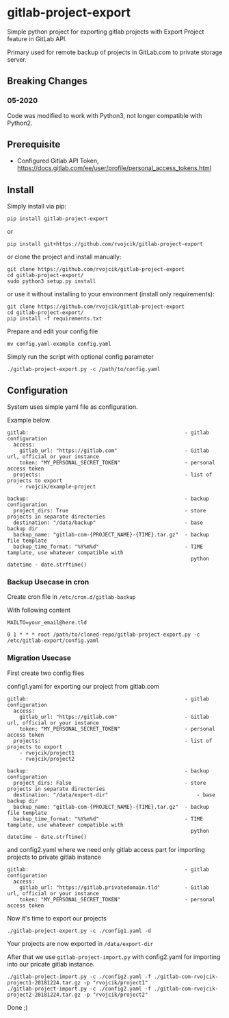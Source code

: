 # gitlab-project-export
Simple python project for exporting gitlab projects with Export Project feature in GitLab API.

Primary used for remote backup of projects in GitLab.com to private storage server.

## Breaking Changes 
### 05-2020

Code was modified to work with Python3, not longer compatible with Python2.

## Prerequisite

* Configured Gitlab API Token, https://docs.gitlab.com/ee/user/profile/personal_access_tokens.html

## Install

Simply install via pip:

`pip install gitlab-project-export`

or

`pip install git+https://github.com/rvojcik/gitlab-project-export`

or clone the project and install manually:

```
git clone https://github.com/rvojcik/gitlab-project-export
cd gitlab-project-export/
sudo python3 setup.py install
```

or use it without installing to your environment (install only requirements):

```
git clone https://github.com/rvojcik/gitlab-project-export
cd gitlab-project-export/
pip install -f requirements.txt
```

Prepare and edit your config file

`mv config.yaml-example config.yaml`

Simply run the script with optional config parameter

`./gitlab-project-export.py -c /path/to/config.yaml`

## Configuration
System uses simple yaml file as configuration.

Example below
```
gitlab:                                                   - gitlab configuration
  access:
    gitlab_url: "https://gitlab.com"                      - Gitlab url, official or your instance
    token: "MY_PERSONAL_SECRET_TOKEN"                     - personal access token
  projects:                                               - list of projects to export
    - rvojcik/example-project

backup:                                                   - backup configuration
  project_dirs: True                                      - store projects in separate directories
  destination: "/data/backup"                             - base backup dir
  backup_name: "gitlab-com-{PROJECT_NAME}-{TIME}.tar.gz"  - backup file template
  backup_time_format: "%Y%m%d"                            - TIME tamplate, use whatever compatible with
                                                            python datetime - date.strftime()
  ```
  

### Backup Usecase in cron

Create cron file in `/etc/cron.d/gitlab-backup`

With following content
```
MAILTO=your_email@here.tld

0 1 * * * root /path/to/cloned-repo/gitlab-project-export.py -c /etc/gitlab-export/config.yaml

```

### Migration Usecase
First create two config files

config1.yaml for exporting our project from gitlab.com
```
gitlab:                                                   - gitlab configuration
  access:
    gitlab_url: "https://gitlab.com"                      - Gitlab url, official or your instance
    token: "MY_PERSONAL_SECRET_TOKEN"                     - personal access token
  projects:                                               - list of projects to export
    - rvojcik/project1
    - rvojcik/project2

backup:                                                   - backup configuration
  project_dirs: False                                     - store projects in separate directories
  destination: "/data/export-dir"                             - base backup dir
  backup_name: "gitlab-com-{PROJECT_NAME}-{TIME}.tar.gz"  - backup file template
  backup_time_format: "%Y%m%d"                            - TIME tamplate, use whatever compatible with
                                                            python datetime - date.strftime()
```

and config2.yaml where we need only gitlab access part for importing projects to private gitlab instance
```
gitlab:                                                   - gitlab configuration
  access:
    gitlab_url: "https://gitlab.privatedomain.tld"        - Gitlab url, official or your instance
    token: "MY_PERSONAL_SECRET_TOKEN"                     - personal access token
```

Now it's time to export our projects
```
./gitlab-project-export.py -c ./config1.yaml -d
```
Your projects are now exported in `/data/export-dir`

After that we use `gitlab-project-import.py` with config2.yaml for importing into our pricate gitlab instance.

```
./gitlab-project-import.py -c ./config2.yaml -f ./gitlab-com-rvojcik-project1-20181224.tar.gz -p "rvojcik/project1"
./gitlab-project-import.py -c ./config2.yaml -f ./gitlab-com-rvojcik-project2-20181224.tar.gz -p "rvojcik/project2"
```

Done ;)
